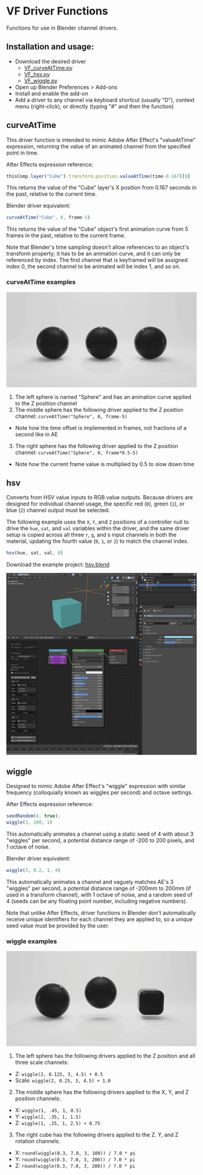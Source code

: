 # VF Driver Functions
Functions for use in Blender channel drivers.



## Installation and usage:
- Download the desired driver
	- [VF_curveAtTime.py](https://raw.githubusercontent.com/jeinselenVF/VF-BlenderDriverFunctions/main/VF_curveAtTime.py)
	- [VF_hsv.py](https://raw.githubusercontent.com/jeinselenVF/VF-BlenderDriverFunctions/main/VF_hsv.py)
	- [VF_wiggle.py](https://raw.githubusercontent.com/jeinselenVF/VF-BlenderDriverFunctions/main/VF_wiggle.py)
- Open up Blender Preferences > Add-ons
- Install and enable the add-on
- Add a driver to any channel via keyboard shortcut (usually "D"), context menu (right-click), or directly (typing "#" and then the function)



## curveAtTime
This driver function is intended to mimic Adobe After Effect's "valueAtTime" expression, returning the value of an animated channel from the specified point in time.

After Effects expression reference:
```javascript
thisComp.layer("Cube").transform.position.valueAtTime(time-0.167)[0]
```
This returns the value of the "Cube" layer's X position from 0.167 seconds in the past, relative to the current time.

Blender driver equivalent:
```javascript
curveAtTime("Cube", 0, frame-5)
```
This returns the value of the "Cube" object's first animation curve from 5 frames in the past, relative to the current frame.

Note that Blender's time sampling doesn't allow references to an object's transform property; it has to be an animation curve, and it can only be referenced by index. The first channel that is keyframed will be assigned index 0, the second channel to be animated will be index 1, and so on.

### curveAtTime examples

![three spheres in a white environment, the left side is animated, the other two are tied to it using the curveAtTime driver function in Blender](images/curveAtTime.gif)

1. The left sphere is named "Sphere" and has an animation curve applied to the Z position channel
2. The middle sphere has the following driver applied to the Z position channel: `curveAtTime("Sphere", 0, frame-5)`
  - Note how the time offset is implemented in frames, not fractions of a second like in AE
3. The right sphere has the following driver applied to the Z position channel: `curveAtTime("Sphere", 0, frame*0.5-5)`
  - Note how the current frame value is multiplied by 0.5 to slow down time


## hsv
Converts from HSV value inputs to RGB value outputs. Because drivers are designed for individual channel usage, the specific red (`0`), green (`1`), or blue (`2`) channel output must be selected.

The following example uses the `X`, `Y`, and `Z` positions of a controller null to drive the `hue`, `sat`, and `val` variables within the driver, and the same driver setup is copied across all three `r`, `g`, and `b` input channels in both the material, updating the fourth value (`0`, `1`, or `2`) to match the channel index.

```javascript
hsv(hue, sat, val, 0)
```

Download the example project: [hsv.blend](images/hsv.blend.zip)

![screen capture of the Blender interface showing both the controller null and the driver function applied to the red channel of an affected object](images/hsv.png)

## wiggle
Designed to mimic Adobe After Effect's "wiggle" expression with similar frequency (colloquially known as wiggles per second) and octave settings.

After Effects expression reference:
```javascript
seedRandom(4, true);
wiggle(3, 200, 1)
```
This automatically animates a channel using a static seed of 4 with about 3 "wiggles" per second, a potential distance range of -200 to 200 pixels, and 1 octave of noise.

Blender driver equivalent:
```javascript
wiggle(3, 0.2, 1, 4)
```
This automatically animates a channel and vaguely matches AE's 3 "wiggles" per second, a potential distance range of -200mm to 200mm (if used in a transform channel), with 1 octave of noise, and a random seed of 4 (seeds can be any floating point number, including negative numbers).

Note that unlike After Effects, driver functions in Blender don't automatically receive unique identifiers for each channel they are applied to, so a unique seed value must be provided by the user.

### wiggle examples

![two spheres and a cube in a white environment animated using the wiggle driver function in Blender](images/wiggle.gif)

1. The left sphere has the following drivers applied to the Z position and all three scale channels:
  - Z:  `wiggle(2, 0.125, 3, 4.5) + 0.5`
  - Scale:  `wiggle(2, 0.25, 3, 4.5) + 1.0`
2. The middle sphere has the following drivers applied to the X, Y, and Z position channels:
  - X: `wiggle(1, .45, 1, 0.5)`
  - Y: `wiggle(2, .35, 1, 1.5)` 
  - Z: `wiggle(1, .25, 1, 2.5) + 0.75`
3. The right cube has the following drivers applied to the Z. Y, and Z rotation channels:
  - X: `round(wiggle(0.3, 7.0, 3, 100)) / 7.0 * pi`
  - Y: `round(wiggle(0.3, 7.0, 3, 200)) / 7.0 * pi`
  - Z: `round(wiggle(0.3, 7.0, 3, 200)) / 7.0 * pi`
